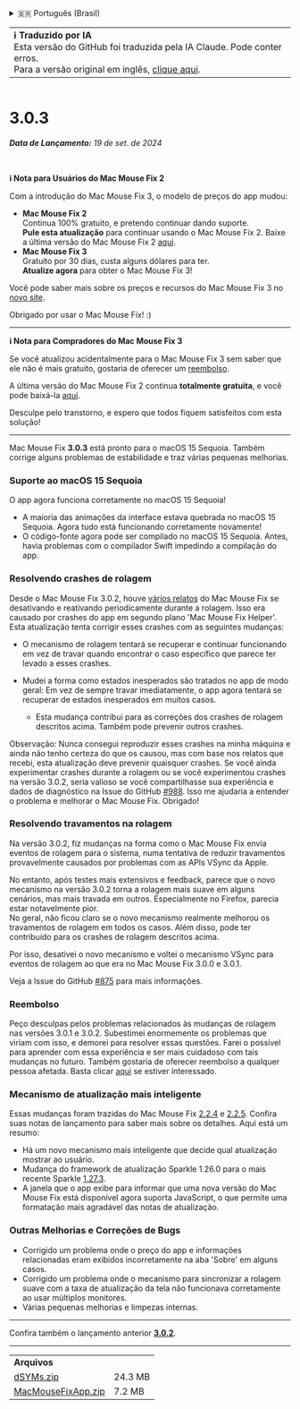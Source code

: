 <details>
<summary>🇧🇷 Português (Brasil)</summary>

[🇬🇧 English (GitHub)](https://github.com/noah-nuebling/mac-mouse-fix/releases/tag/3.0.3)\
[🇦🇩 Català](https://redirect.macmousefix.com/?target=mmf-release&tag=3.0.3&locale=ca)\
[🇩🇪 Deutsch](https://redirect.macmousefix.com/?target=mmf-release&tag=3.0.3&locale=de)\
[🇪🇸 Español](https://redirect.macmousefix.com/?target=mmf-release&tag=3.0.3&locale=es)\
[🇫🇷 Français](https://redirect.macmousefix.com/?target=mmf-release&tag=3.0.3&locale=fr)\
[🇮🇩 Indonesia](https://redirect.macmousefix.com/?target=mmf-release&tag=3.0.3&locale=id)\
[🇮🇹 Italiano](https://redirect.macmousefix.com/?target=mmf-release&tag=3.0.3&locale=it)\
[🇭🇺 Magyar](https://redirect.macmousefix.com/?target=mmf-release&tag=3.0.3&locale=hu)\
[🇳🇱 Nederlands](https://redirect.macmousefix.com/?target=mmf-release&tag=3.0.3&locale=nl)\
[🇵🇱 Polski](https://redirect.macmousefix.com/?target=mmf-release&tag=3.0.3&locale=pl)\
**🇧🇷 Português (Brasil)**\
[🇵🇹 Português (Portugal)](https://redirect.macmousefix.com/?target=mmf-release&tag=3.0.3&locale=pt-PT)\
[🇷🇴 Română](https://redirect.macmousefix.com/?target=mmf-release&tag=3.0.3&locale=ro)\
[🇸🇪 Svenska](https://redirect.macmousefix.com/?target=mmf-release&tag=3.0.3&locale=sv)\
[🇻🇳 Tiếng Việt](https://redirect.macmousefix.com/?target=mmf-release&tag=3.0.3&locale=vi)\
[🇹🇷 Türkçe](https://redirect.macmousefix.com/?target=mmf-release&tag=3.0.3&locale=tr)\
[🇨🇿 Čeština](https://redirect.macmousefix.com/?target=mmf-release&tag=3.0.3&locale=cs)\
[🇬🇷 Ελληνικά](https://redirect.macmousefix.com/?target=mmf-release&tag=3.0.3&locale=el)\
[🇷🇺 Русский](https://redirect.macmousefix.com/?target=mmf-release&tag=3.0.3&locale=ru)\
[🇺🇦 Українська](https://redirect.macmousefix.com/?target=mmf-release&tag=3.0.3&locale=uk)\
[🇮🇱 עברית](https://redirect.macmousefix.com/?target=mmf-release&tag=3.0.3&locale=he)\
[🇸🇦 العربية](https://redirect.macmousefix.com/?target=mmf-release&tag=3.0.3&locale=ar)\
[🇮🇳 हिन्दी](https://redirect.macmousefix.com/?target=mmf-release&tag=3.0.3&locale=hi)\
[🇹🇭 ไทย](https://redirect.macmousefix.com/?target=mmf-release&tag=3.0.3&locale=th)\
[🇨🇳 中文 (简体)](https://redirect.macmousefix.com/?target=mmf-release&tag=3.0.3&locale=zh-Hans)\
[🇨🇳 中文 (繁體)](https://redirect.macmousefix.com/?target=mmf-release&tag=3.0.3&locale=zh-Hant)\
[🇭🇰 中文（香港)](https://redirect.macmousefix.com/?target=mmf-release&tag=3.0.3&locale=zh-HK)\
[🇯🇵 日本語](https://redirect.macmousefix.com/?target=mmf-release&tag=3.0.3&locale=ja)\
[🇰🇷 한국어](https://redirect.macmousefix.com/?target=mmf-release&tag=3.0.3&locale=ko)\
[Help translate Mac Mouse Fix to different languages!](https://github.com/noah-nuebling/mac-mouse-fix/discussions/731)
</details>
<table align=><td>
<b>ℹ️ Traduzido por IA</b><br>
Esta versão do GitHub foi traduzida pela IA Claude. Pode conter erros.<br>
Para a versão original em inglês, <a href="https://github.com/noah-nuebling/mac-mouse-fix/releases/tag/3.0.3">clique aqui</a>.
</td></table>

<table></table>

# 3.0.3
***Data de Lançamento:** 19 de set. de 2024*

<br>

**ℹ️ Nota para Usuários do Mac Mouse Fix 2**

Com a introdução do Mac Mouse Fix 3, o modelo de preços do app mudou:

- **Mac Mouse Fix 2**\
Continua 100% gratuito, e pretendo continuar dando suporte.\
**Pule esta atualização** para continuar usando o Mac Mouse Fix 2. Baixe a última versão do Mac Mouse Fix 2 [aqui](https://redirect.macmousefix.com/?target=mmf2-latest&locale=pt-BR).
- **Mac Mouse Fix 3**\
Gratuito por 30 dias, custa alguns dólares para ter.\
**Atualize agora** para obter o Mac Mouse Fix 3!

Você pode saber mais sobre os preços e recursos do Mac Mouse Fix 3 no [novo site](https://macmousefix.com/).

Obrigado por usar o Mac Mouse Fix! :)

---

**ℹ️ Nota para Compradores do Mac Mouse Fix 3**

Se você atualizou acidentalmente para o Mac Mouse Fix 3 sem saber que ele não é mais gratuito, gostaria de oferecer um [reembolso](https://redirect.macmousefix.com/?target=mmf-apply-for-refund&locale=pt-BR).

A última versão do Mac Mouse Fix 2 continua **totalmente gratuita**, e você pode baixá-la [aqui](https://redirect.macmousefix.com/?target=mmf2-latest&locale=pt-BR).

Desculpe pelo transtorno, e espero que todos fiquem satisfeitos com esta solução!

---

Mac Mouse Fix **3.0.3** está pronto para o macOS 15 Sequoia. Também corrige alguns problemas de estabilidade e traz várias pequenas melhorias.

### Suporte ao macOS 15 Sequoia

O app agora funciona corretamente no macOS 15 Sequoia!

- A maioria das animações da interface estava quebrada no macOS 15 Sequoia. Agora tudo está funcionando corretamente novamente!
- O código-fonte agora pode ser compilado no macOS 15 Sequoia. Antes, havia problemas com o compilador Swift impedindo a compilação do app.

### Resolvendo crashes de rolagem

Desde o Mac Mouse Fix 3.0.2, houve [vários relatos](https://github.com/noah-nuebling/mac-mouse-fix/issues/988) do Mac Mouse Fix se desativando e reativando periodicamente durante a rolagem. Isso era causado por crashes do app em segundo plano 'Mac Mouse Fix Helper'. Esta atualização tenta corrigir esses crashes com as seguintes mudanças:

- O mecanismo de rolagem tentará se recuperar e continuar funcionando em vez de travar quando encontrar o caso específico que parece ter levado a esses crashes.
- Mudei a forma como estados inesperados são tratados no app de modo geral: Em vez de sempre travar imediatamente, o app agora tentará se recuperar de estados inesperados em muitos casos.

    - Esta mudança contribui para as correções dos crashes de rolagem descritos acima. Também pode prevenir outros crashes.

Observação: Nunca consegui reproduzir esses crashes na minha máquina e ainda não tenho certeza do que os causou, mas com base nos relatos que recebi, esta atualização deve prevenir quaisquer crashes. Se você ainda experimentar crashes durante a rolagem ou se você experimentou crashes na versão 3.0.2, seria valioso se você compartilhasse sua experiência e dados de diagnóstico na Issue do GitHub [#988](https://github.com/noah-nuebling/mac-mouse-fix/issues/988). Isso me ajudaria a entender o problema e melhorar o Mac Mouse Fix. Obrigado!

### Resolvendo travamentos na rolagem

Na versão 3.0.2, fiz mudanças na forma como o Mac Mouse Fix envia eventos de rolagem para o sistema, numa tentativa de reduzir travamentos provavelmente causados por problemas com as APIs VSync da Apple.

No entanto, após testes mais extensivos e feedback, parece que o novo mecanismo na versão 3.0.2 torna a rolagem mais suave em alguns cenários, mas mais travada em outros. Especialmente no Firefox, parecia estar notavelmente pior.\
No geral, não ficou claro se o novo mecanismo realmente melhorou os travamentos de rolagem em todos os casos. Além disso, pode ter contribuído para os crashes de rolagem descritos acima.

Por isso, desativei o novo mecanismo e voltei o mecanismo VSync para eventos de rolagem ao que era no Mac Mouse Fix 3.0.0 e 3.0.1.

Veja a Issue do GitHub [#875](https://github.com/noah-nuebling/mac-mouse-fix/issues/875) para mais informações.

### Reembolso

Peço desculpas pelos problemas relacionados às mudanças de rolagem nas versões 3.0.1 e 3.0.2. Subestimei enormemente os problemas que viriam com isso, e demorei para resolver essas questões. Farei o possível para aprender com essa experiência e ser mais cuidadoso com tais mudanças no futuro. Também gostaria de oferecer reembolso a qualquer pessoa afetada. Basta clicar [aqui](https://redirect.macmousefix.com/?target=mmf-apply-for-refund&locale=pt-BR) se estiver interessado.

### Mecanismo de atualização mais inteligente

Essas mudanças foram trazidas do Mac Mouse Fix [2.2.4](https://redirect.macmousefix.com/?target=mmf-release&tag=2.2.4&locale=pt-BR) e [2.2.5](https://redirect.macmousefix.com/?target=mmf-release&tag=2.2.5&locale=pt-BR). Confira suas notas de lançamento para saber mais sobre os detalhes. Aqui está um resumo:

- Há um novo mecanismo mais inteligente que decide qual atualização mostrar ao usuário.
- Mudança do framework de atualização Sparkle 1.26.0 para o mais recente Sparkle [1.27.3](https://github.com/sparkle-project/Sparkle/releases/tag/1.27.3).
- A janela que o app exibe para informar que uma nova versão do Mac Mouse Fix está disponível agora suporta JavaScript, o que permite uma formatação mais agradável das notas de atualização.

### Outras Melhorias e Correções de Bugs

- Corrigido um problema onde o preço do app e informações relacionadas eram exibidos incorretamente na aba 'Sobre' em alguns casos.
- Corrigido um problema onde o mecanismo para sincronizar a rolagem suave com a taxa de atualização da tela não funcionava corretamente ao usar múltiplos monitores.
- Várias pequenas melhorias e limpezas internas.

---

Confira também o lançamento anterior [**3.0.2**](https://redirect.macmousefix.com/?target=mmf-release&tag=3.0.2&locale=pt-BR).

---

<table align="start">
<tr>
    <td colspan=2>
        <b>Arquivos</b>
    </td>
</tr>
<tr>
    <td><a href="https://github.com/noah-nuebling/mac-mouse-fix/releases/download/3.0.3/dSYMs.zip">dSYMs.zip</a></td>
    <td>24.3 MB</td>
</tr>
<tr>
    <td><a href="https://github.com/noah-nuebling/mac-mouse-fix/releases/download/3.0.3/MacMouseFixApp.zip">MacMouseFixApp.zip</a></td>
    <td>7.2 MB</td>
</tr>
</table>